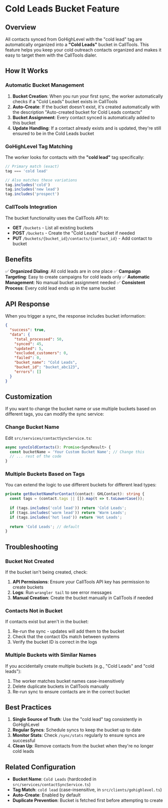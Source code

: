 # Cold Leads Bucket Feature

## Overview

All contacts synced from GoHighLevel with the "cold lead" tag are automatically organized into a **"Cold Leads"** bucket in CallTools. This feature helps you keep your cold outreach contacts organized and makes it easy to target them with the CallTools dialer.

## How It Works

### Automatic Bucket Management

1. **Bucket Creation**: When you run your first sync, the worker automatically checks if a "Cold Leads" bucket exists in CallTools
2. **Auto-Create**: If the bucket doesn't exist, it's created automatically with the description "Auto-created bucket for Cold Leads contacts"
3. **Bucket Assignment**: Every contact synced is automatically added to this bucket
4. **Update Handling**: If a contact already exists and is updated, they're still ensured to be in the Cold Leads bucket

### GoHighLevel Tag Matching

The worker looks for contacts with the **"cold lead"** tag specifically:

```typescript
// Primary match (exact)
tag === 'cold lead'

// Also matches these variations
tag.includes('cold')
tag.includes('new lead')
tag.includes('prospect')
```

### CallTools Integration

The bucket functionality uses the CallTools API to:

- **GET** `/buckets` - List all existing buckets
- **POST** `/buckets` - Create the "Cold Leads" bucket if needed
- **PUT** `/buckets/{bucket_id}/contacts/{contact_id}` - Add contact to bucket

## Benefits

✅ **Organized Dialing**: All cold leads are in one place
✅ **Campaign Targeting**: Easy to create campaigns for cold leads only
✅ **Automatic Management**: No manual bucket assignment needed
✅ **Consistent Process**: Every cold lead ends up in the same bucket

## API Response

When you trigger a sync, the response includes bucket information:

```json
{
  "success": true,
  "data": {
    "total_processed": 50,
    "synced": 45,
    "updated": 5,
    "excluded_customers": 0,
    "failed": 0,
    "bucket_name": "Cold Leads",
    "bucket_id": "bucket_abc123",
    "errors": []
  }
}
```

## Customization

If you want to change the bucket name or use multiple buckets based on different tags, you can modify the sync service:

### Change Bucket Name

Edit `src/services/contactSyncService.ts`:

```typescript
async syncColdContacts(): Promise<SyncResult> {
  const bucketName = 'Your Custom Bucket Name'; // Change this
  // ... rest of the code
}
```

### Multiple Buckets Based on Tags

You can extend the logic to use different buckets for different lead types:

```typescript
private getBucketNameForContact(contact: GHLContact): string {
  const tags = (contact.tags || []).map(t => t.toLowerCase());
  
  if (tags.includes('cold lead')) return 'Cold Leads';
  if (tags.includes('warm lead')) return 'Warm Leads';
  if (tags.includes('hot lead')) return 'Hot Leads';
  
  return 'Cold Leads'; // default
}
```

## Troubleshooting

### Bucket Not Created

If the bucket isn't being created, check:

1. **API Permissions**: Ensure your CallTools API key has permission to create buckets
2. **Logs**: Run `wrangler tail` to see error messages
3. **Manual Creation**: Create the bucket manually in CallTools if needed

### Contacts Not in Bucket

If contacts exist but aren't in the bucket:

1. Re-run the sync - updates will add them to the bucket
2. Check that the contact IDs match between systems
3. Verify the bucket ID is correct in the logs

### Multiple Buckets with Similar Names

If you accidentally create multiple buckets (e.g., "Cold Leads" and "cold leads"):

1. The worker matches bucket names case-insensitively
2. Delete duplicate buckets in CallTools manually
3. Re-run sync to ensure contacts are in the correct bucket

## Best Practices

1. **Single Source of Truth**: Use the "cold lead" tag consistently in GoHighLevel
2. **Regular Syncs**: Schedule syncs to keep the bucket up to date
3. **Monitor Stats**: Check `/sync/stats` regularly to ensure syncs are successful
4. **Clean Up**: Remove contacts from the bucket when they're no longer cold leads

## Related Configuration

- **Bucket Name**: `Cold Leads` (hardcoded in `src/services/contactSyncService.ts`)
- **Tag Match**: `cold lead` (case-insensitive, in `src/clients/gohighlevel.ts`)
- **Auto-Create**: Enabled by default
- **Duplicate Prevention**: Bucket is fetched first before attempting to create
